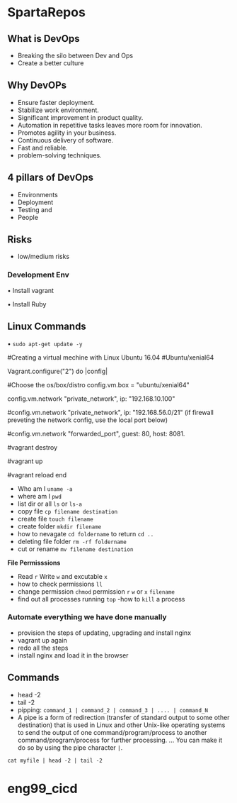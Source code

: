 # SpartaRepos

## What is DevOps ##
* Breaking the silo between Dev and Ops
* Create a better culture
## Why DevOPs ##
* Ensure faster deployment.
* Stabilize work environment.
* Significant improvement in product quality.
* Automation in repetitive tasks leaves more room for innovation.
* Promotes agility in your business.
* Continuous delivery of software.
* Fast and reliable.
* problem-solving techniques.
## 4 pillars of DevOps ##
* Environments
* Deployment
* Testing and
* People

## Risks ##
* low/medium risks
### Development Env ###

• Install vagrant

• Install Ruby

## Linux Commands ##

• `sudo apt-get update -y`

#Creating a virtual mechine with Linux Ubuntu 16.04
#Ubuntu/xenial64

Vagrant.configure("2") do |config|

#Choose the os/box/distro
 config.vm.box = "ubuntu/xenial64"

config.vm.network "private_network", ip: "192.168.10.100"

#config.vm.network "private_network", ip: "192.168.56.0/21" (if firewall preveting the network config, use the local port below)
 
 #config.vm.network "forwarded_port", guest: 80, host: 8081.
 
#vagrant destroy
 
#vagrant up
 
 #vagrant reload
end 

* Who am I `uname -a`
* where am I `pwd`
* list dir or all `ls` or `ls-a`
* copy file `cp filename destination`
* create file `touch filename`
* create folder `mkdir filename`
* how to nevagate `cd foldername` to return `cd ..`
* deleting file folder `rm -rf foldername`
* cut or rename `mv filename destination`


 **File Permisssions**

- Read `r` Write `w` and excutable `x`
- how to check permissions `ll`
- change permission `chmod` permission `r` `w` or `x` `filename`
- find out all processes running `top`
-how to `kill` a process
### Automate everything we have done manually ###

- provision the steps of updating, upgrading and install nginx
- vagrant up again
- redo all the steps
- install nginx and load it in the browser

## Commands ##
* head -2
* tail -2
* pipping: `command_1 | command_2 | command_3 | .... | command_N` 
* A pipe is a form of redirection (transfer of standard output to some other destination) that is used in Linux and other Unix-like operating systems to send the output of one command/program/process to another command/program/process for further processing. ... You can make it do so by using the pipe character `|`.

`cat myfile | head -2 | tail -2`



# eng99_cicd
